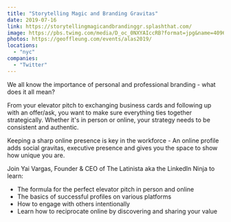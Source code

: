 ```yaml
---
title: "Storytelling Magic and Branding Gravitas"
date: 2019-07-16
link: https://storytellingmagicandbrandinggr.splashthat.com/
image: https://pbs.twimg.com/media/D_oc_0NXYAIccRB?format=jpg&name=4096x4096
photos: https://geoffleung.com/events/alas2019/
locations:
  - "nyc"
companies:
  - "Twitter"
---
```


We all know the importance of personal and professional branding - what does it all mean?

From your elevator pitch to exchanging business cards and following up with an offer/ask, you want to make sure everything ties together strategically. Whether it's in person or online, your strategy needs to be consistent and authentic.

Keeping a sharp online presence is key in the workforce - An online profile adds social gravitas, executive presence and gives you the space to show how unique you are.

Join Yai Vargas, Founder & CEO of The Latinista aka the LinkedIn Ninja to learn:

- The formula for the perfect elevator pitch in person and online
- The basics of successful profiles on various platforms
- How to engage with others intentionally
- Learn how to reciprocate online by discovering and sharing your value
